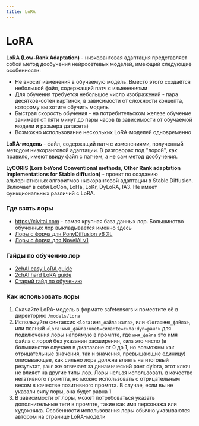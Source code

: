 ```yaml
---
title: LoRA
---
```


# LoRA

**LoRA (Low-Rank Adaptation)** - низкоранговая адаптация представляет собой метод дообучения нейросетевых моделей, имеющий следующие особенности:

* Не вносит изменения в обучаемую модель. Вместо этого создаётся небольшой файл, содержащий патч с изменениями
* Для обучения требуется небольшое число изображений - пара десятков-сотен картинок, в зависимости от сложности концепта, которому вы хотите обучить модель
* Быстрая скорость обучения - на потребительском железе обучение занимает от пяти минут до пары часов (в зависимости от обучаемой модели и размера датасета)
* Возможно использование нескольких LoRA-моделей одновременно

**LoRA-модель** - файл, содержащий патч с изменениями, полученный методом низкоранговой адаптации. В разговорах под "лорой", как правило, имеют ввиду файл с патчем, а не сам метод дообучения.

**LyCORIS (Lora beYond Conventional methods, Other Rank adaptation Implementations for Stable diffusion)** - проект по созданию альтернативных алгоритмов низкоранговой адаптации в Stable Diffusion. Включает в себя LoCon, LoHa, LoKr, DyLoRA, IA3. Не имеет функциональных различий с LoRA.

### Где взять лоры

* <https://civitai.com> - самая крупная база данных лор. Большинство обученных лор выкладывается именно здесь
* [Лоры с форча для PonyDiffusion v6 XL](https://rentry.org/ponyxl_loras_n_stuff#list-of-ponyxl-loras-from-h)
* [Лоры с форча для NovelAI v1](https://gitgud.io/badhands/makesomefuckingporn#lora-list)

### Гайды по обучению лор

* [2chAI easy LoRA guide](https://rentry.co/waavd)  
* [2chAI hard LoRA guide](https://rentry.co/2chAI_hard_LoRA_guide)  
* [Старый гайд по обучению](./2chAI_LoRA_Dreambooth_guide_old.md)  


### Как использовать лоры

1. Скачайте LoRA-модель в формате safetensors и поместите её в директорию `/models/Lora`
2. Используйте синтаксис ```<lora:имя_файла:сила>```, или ```<lora:имя_файла>```, или полный `<lora:имя_файла:unet=сила:te=сила:dyn=ранг>` для подключения лоры напрямую в промпте, где `имя_файла` это имя файла с лорой без указания расширения, `сила` это число (в большинстве случаев в диапазоне от 0 до 1, но возможны как отрицательные значения, так и значения, превышающие единицу) описывающее, как сильно лора должна влиять на итоговый результат, `ранг` же отвечает за динамический ранг dylora, этот ключ не влияет на другие типы лор. Лоры нельзя использовать в качестве негативного промпта, но можно использовать с отрицательным весом в качестве позитивного промпта. В случае, если вы не указали силу лоры, она будет равна 1
3. В зависимости от лоры, может потребоваться указать дополнительные теги в промпте, такие как имя персонажа или художника. Особенности использования лоры обычно указываются автором на странице LoRA-модели
